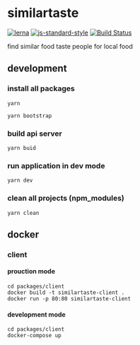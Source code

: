 # similartaste

[![lerna](https://img.shields.io/badge/maintained%20with-lerna-cc00ff.svg)](https://lernajs.io/)
[![js-standard-style](https://img.shields.io/badge/code%20style-standard-brightgreen.svg)](http://standardjs.com) [![Build Status](https://travis-ci.org/happyname0617/similartaste.svg?branch=master)](https://travis-ci.org/happyname0617/similartaste)

find similar food taste people for local food

## development

### install all packages

```yarn```

```yarn bootstrap```

### build api server

```yarn buid```

### run application in dev mode

```yarn dev```

### clean all projects (npm_modules)

```yarn clean```

## docker

### client

#### prouction mode

    cd packages/client
    docker build -t similartaste-client .
    docker run -p 80:80 similartaste-client

#### development mode

    cd packages/client
    docker-compose up